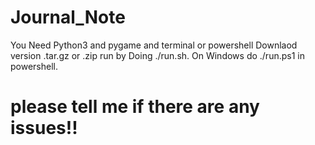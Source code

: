 # Journal_Note 
You Need Python3 and pygame and terminal or powershell
Downlaod version .tar.gz or .zip
run by Doing ./run.sh.
On Windows do ./run.ps1 in powershell.
# ****please tell me if there are any issues!!****
